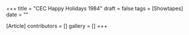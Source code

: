 +++
title = "CEC Happy Holidays 1984"
draft = false
tags = [Showtapes]
date = ""

[Article]
contributors = []
gallery = []
+++